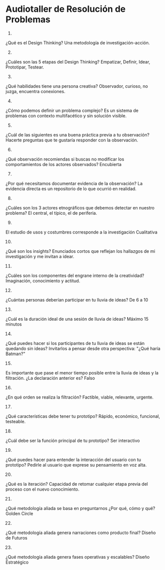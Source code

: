 # Audiotaller de Resolución de Problemas


1.
¿Qué es el Design Thinking?
Una metodología de investigación-acción.

2.
¿Cuáles son las 5 etapas del Design Thinking?
Empatizar, Definir, Idear, Prototipar, Testear.

3.
¿Qué habilidades tiene una persona creativa?
Observador, curioso, no juzga, encuentra conexiones.

4.
¿Cómo podemos definir un problema complejo?
Es un sistema de problemas con contexto multifacético y sin solución visible.

5.
¿Cuál de las siguientes es una buena práctica previa a tu observación?
Hacerte preguntas que te gustaría responder con la observación.

6.
¿Qué observación recomiendas si buscas no modificar los comportamientos de los actores observados?
Encubierta

7.
¿Por qué necesitamos documentar evidencia de la observación?
La evidencia directa es un repositorio de lo que ocurrió en realidad.

8.
¿Cuáles son los 3 actores etnográficos que debemos detectar en nuestro problema?
El central, el típico, el de periferia.

9.
El estudio de usos y costumbres corresponde a la investigación
Cualitativa

10.
¿Qué son los insights?
Enunciados cortos que reflejan los hallazgos de mi investigación y me invitan a idear.

11.
¿Cuáles son los componentes del engrane interno de la creatividad?
Imaginación, conocimiento y actitud.

12.
¿Cuántas personas deberían participar en tu lluvia de ideas?
De 6 a 10


13.
¿Cuál es la duración ideal de una sesión de lluvia de ideas?
Máximo 15 minutos

14.
¿Qué puedes hacer si los participantes de tu lluvia de ideas se están quedando sin ideas?
Invitarlos a pensar desde otra perspectiva: "¿Qué haría Batman?"

15.
Es importante que pase el menor tiempo posible entre la lluvia de ideas y la filtración. ¿La declaración anterior es?
Falso

16.
¿En qué orden se realiza la filtración?
Factible, viable, relevante, urgente.

17.
¿Qué características debe tener tu prototipo?
Rápido, económico, funcional, testeable.

18.
¿Cuál debe ser la función principal de tu prototipo?
Ser interactivo

19.
¿Qué puedes hacer para entender la interacción del usuario con tu prototipo?
Pedirle al usuario que exprese su pensamiento en voz alta.

20.
¿Qué es la iteración?
Capacidad de retomar cualquier etapa previa del proceso con el nuevo conocimiento.

21.
¿Qué metodología aliada se basa en preguntarnos ¿Por qué, cómo y qué?
Golden Circle

22.
¿Qué metodología aliada genera narraciones como producto final?
Diseño de Futuros

23.
¿Qué metodología aliada genera fases operativas y escalables?
Diseño Estratégico